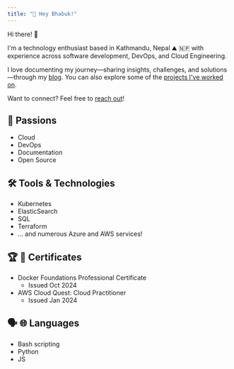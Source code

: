 ```yaml
---
title: "👋 Hey Bhabuk!"
---
```


Hi there! :wave:

I'm a technology enthusiast based in Kathmandu, Nepal :mountain: :nepal: with experience across software development, DevOps, and Cloud Engineering.

I love documenting my journey—sharing insights, challenges, and solutions—through my [blog](/blog/). You can also explore some of the [projects I've worked on](/projects/).

Want to connect? Feel free to [reach out](/contact/)!

## :heartbeat: Passions

- Cloud
- DevOps 
- Documentation
- Open Source 

## :hammer_and_wrench: Tools & Technologies
 
 - Kubernetes
 - ElasticSearch
 - SQL
 - Terraform
 - ... and numerous Azure and AWS services!

## :trophy: :scroll: Certificates

- Docker Foundations Professional Certificate 
  - Issued Oct 2024
- AWS Cloud Quest: Cloud Practitioner
  - Issued Jan 2024

## :speaking_head: :globe_with_meridians: Languages

- Bash scripting
- Python
- JS

